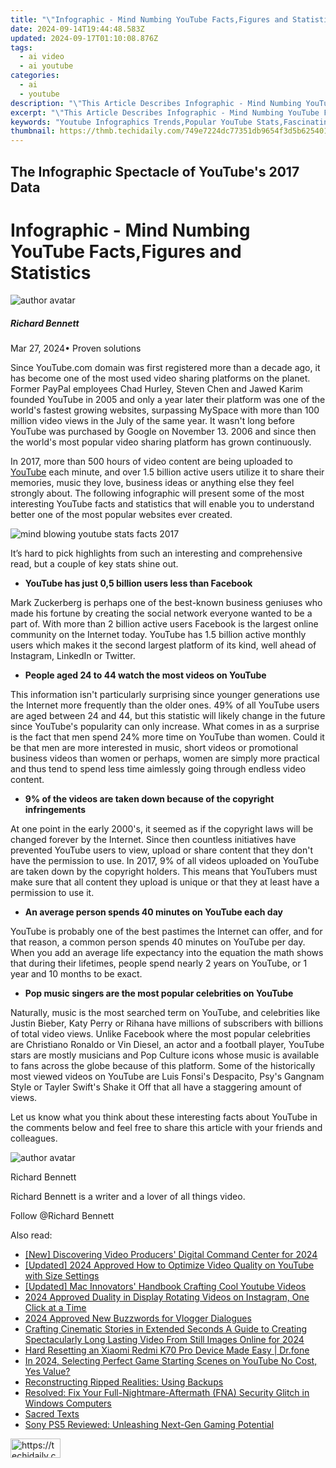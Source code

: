 ```yaml
---
title: "\"Infographic - Mind Numbing YouTube Facts,Figures and Statistics\""
date: 2024-09-14T19:44:48.583Z
updated: 2024-09-17T01:10:08.876Z
tags:
  - ai video
  - ai youtube
categories:
  - ai
  - youtube
description: "\"This Article Describes Infographic - Mind Numbing YouTube Facts,Figures and Statistics\""
excerpt: "\"This Article Describes Infographic - Mind Numbing YouTube Facts,Figures and Statistics\""
keywords: "Youtube Infographics Trends,Popular YouTube Stats,Fascinating YouTube Facts,Statistical YouTube Data,Engaging YouTube Figures,Informative YouTube Graphics,Enlightening YouTube Numbers"
thumbnail: https://thmb.techidaily.com/749e7224dc77351db9654f3d5b625401a4538e3e09d897a36274e3de6aadbd39.jpg
---
```


## The Infographic Spectacle of YouTube's 2017 Data

# Infographic - Mind Numbing YouTube Facts,Figures and Statistics

![author avatar](https://images.wondershare.com/filmora/article-images/richard-bennett.jpg)

##### Richard Bennett

 Mar 27, 2024• Proven solutions

Since YouTube.com domain was first registered more than a decade ago, it has become one of the most used video sharing platforms on the planet. Former PayPal employees Chad Hurley, Steven Chen and Jawed Karim founded YouTube in 2005 and only a year later their platform was one of the world's fastest growing websites, surpassing MySpace with more than 100 million video views in the July of the same year. It wasn't long before YouTube was purchased by Google on November 13\. 2006 and since then the world's most popular video sharing platform has grown continuously.

In 2017, more than 500 hours of video content are being uploaded to [YouTube](https://tools.techidaily.com/wondershare/filmora/download/) each minute, and over 1.5 billion active users utilize it to share their memories, music they love, business ideas or anything else they feel strongly about. The following infographic will present some of the most interesting YouTube facts and statistics that will enable you to understand better one of the most popular websites ever created.

![mind blowing youtube stats facts 2017](https://filmora.wondershare.com/youtube-video-editing/mind-blowing-youtube-stats-facts-2017.jpg)

It’s hard to pick highlights from such an interesting and comprehensive read, but a couple of key stats shine out.

* **YouTube has just 0,5 billion users less than Facebook**

Mark Zuckerberg is perhaps one of the best-known business geniuses who made his fortune by creating the social network everyone wanted to be a part of. With more than 2 billion active users Facebook is the largest online community on the Internet today. YouTube has 1.5 billion active monthly users which makes it the second largest platform of its kind, well ahead of Instagram, LinkedIn or Twitter.

* **People aged 24 to 44 watch the most videos on YouTube**

This information isn't particularly surprising since younger generations use the Internet more frequently than the older ones. 49% of all YouTube users are aged between 24 and 44, but this statistic will likely change in the future since YouTube's popularity can only increase. What comes in as a surprise is the fact that men spend 24% more time on YouTube than women. Could it be that men are more interested in music, short videos or promotional business videos than women or perhaps, women are simply more practical and thus tend to spend less time aimlessly going through endless video content.

* **9% of the videos are taken down because of the copyright infringements**

At one point in the early 2000's, it seemed as if the copyright laws will be changed forever by the Internet. Since then countless initiatives have prevented YouTube users to view, upload or share content that they don't have the permission to use. In 2017, 9% of all videos uploaded on YouTube are taken down by the copyright holders. This means that YouTubers must make sure that all content they upload is unique or that they at least have a permission to use it.

* **An average person spends 40 minutes on YouTube each day**

YouTube is probably one of the best pastimes the Internet can offer, and for that reason, a common person spends 40 minutes on YouTube per day. When you add an average life expectancy into the equation the math shows that during their lifetimes, people spend nearly 2 years on YouTube, or 1 year and 10 months to be exact.

* **Pop music singers are the most popular celebrities on YouTube**

Naturally, music is the most searched term on YouTube, and celebrities like Justin Bieber, Katy Perry or Rihana have millions of subscribers with billions of total video views. Unlike Facebook where the most popular celebrities are Christiano Ronaldo or Vin Diesel, an actor and a football player, YouTube stars are mostly musicians and Pop Culture icons whose music is available to fans across the globe because of this platform. Some of the historically most viewed videos on YouTube are Luis Fonsi's Despacito, Psy's Gangnam Style or Tayler Swift's Shake it Off that all have a staggering amount of views.

Let us know what you think about these interesting facts about YouTube in the comments below and feel free to share this article with your friends and colleagues.

![author avatar](https://images.wondershare.com/filmora/article-images/richard-bennett.jpg)

Richard Bennett

Richard Bennett is a writer and a lover of all things video.

Follow @Richard Bennett

<ins class="adsbygoogle"
     style="display:block"
     data-ad-format="autorelaxed"
     data-ad-client="ca-pub-7571918770474297"
     data-ad-slot="1223367746"></ins>

<ins class="adsbygoogle"
     style="display:block"
     data-ad-client="ca-pub-7571918770474297"
     data-ad-slot="8358498916"
     data-ad-format="auto"
     data-full-width-responsive="true"></ins>

<span class="atpl-alsoreadstyle">Also read:</span>
<div><ul>
<li><a href="https://youtube-data.techidaily.com/iscovering-video-producers-digital-command-center-for-2024/"><u>[New] Discovering Video Producers' Digital Command Center for 2024</u></a></li>
<li><a href="https://youtube-data.techidaily.com/ed-2024-approved-how-to-optimize-video-quality-on-youtube-with-size-settings/"><u>[Updated] 2024 Approved How to Optimize Video Quality on YouTube with Size Settings</u></a></li>
<li><a href="https://youtube-web.techidaily.com/ed-mac-innovators-handbook-crafting-cool-youtube-videos/"><u>[Updated] Mac Innovators' Handbook Crafting Cool Youtube Videos</u></a></li>
<li><a href="https://instagram-clips.techidaily.com/2024-approved-duality-in-display-rotating-videos-on-instagram-one-click-at-a-time/"><u>2024 Approved Duality in Display Rotating Videos on Instagram, One Click at a Time</u></a></li>
<li><a href="https://youtube-data.techidaily.com/approved-new-buzzwords-for-vlogger-dialogues/"><u>2024 Approved New Buzzwords for Vlogger Dialogues</u></a></li>
<li><a href="https://article-posts.techidaily.com/crafting-cinematic-stories-in-extended-seconds-a-guide-to-creating-spectacularly-long-lasting-video-from-still-images-online-for-2024/"><u>Crafting Cinematic Stories in Extended Seconds A Guide to Creating Spectacularly Long Lasting Video From Still Images Online for 2024</u></a></li>
<li><a href="https://techidaily.com/hard-resetting-an-xiaomi-redmi-k70-pro-device-made-easy-drfone-by-drfone-reset-android-reset-android/"><u>Hard Resetting an Xiaomi Redmi K70 Pro Device Made Easy | Dr.fone</u></a></li>
<li><a href="https://youtube-data.techidaily.com/24-selecting-perfect-game-starting-scenes-on-youtube-no-cost-yes-value/"><u>In 2024, Selecting Perfect Game Starting Scenes on YouTube No Cost, Yes Value?</u></a></li>
<li><a href="https://data-wizards.techidaily.com/reconstructing-ripped-realities-using-backups/"><u>Reconstructing Ripped Realities: Using Backups</u></a></li>
<li><a href="https://win-blog.techidaily.com/resolved-fix-your-full-nightmare-aftermath-fna-security-glitch-in-windows-computers/"><u>Resolved: Fix Your Full-Nightmare-Aftermath (FNA) Security Glitch in Windows Computers</u></a></li>
<li><a href="https://common-error.techidaily.com/sacred-texts/"><u>Sacred Texts</u></a></li>
<li><a href="https://buynow-info.techidaily.com/sony-ps5-reviewed-unleashing-next-gen-gaming-potential/"><u>Sony PS5 Reviewed: Unleashing Next-Gen Gaming Potential</u></a></li>
</ul></div>

<!-- affiliate ads begin -->
<a href="https://25home.pxf.io/c/5597632/2123465/16836" target="_top" id="2123465">
  <img src="//a.impactradius-go.com/display-ad/16836-2123465" border="0" alt="https://techidaily.com" width="80" height="31"/>
</a>
<img height="0" width="0" src="https://25home.pxf.io/i/5597632/2123465/16836" style="position:absolute;visibility:hidden;" border="0" />
<!-- affiliate ads end -->

